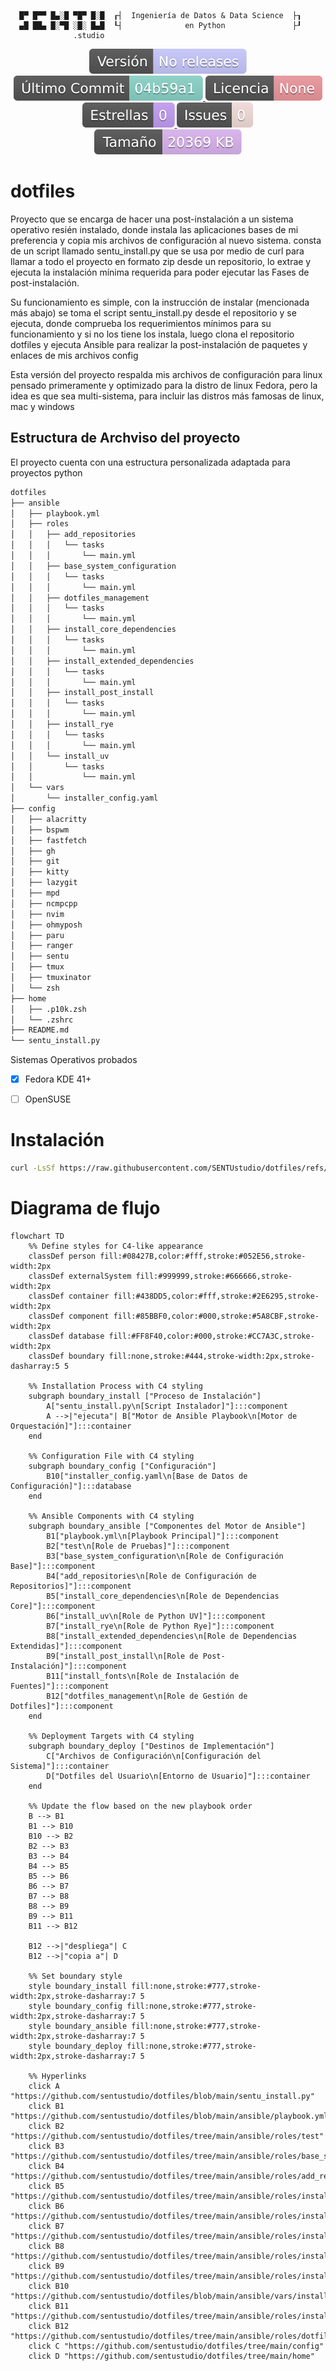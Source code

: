 ```
  █▀ █▀▀ █▄░█ ▀█▀ █░█  ┎┤  Ingeniería de Datos & Data Science  ├┒
  ▄█ ██▄ █░▀█ ░█░ █▄█  ┖┤              en Python               ├┚
              .studio
```

<div align="center"><p>
    <a href="https://github.com/SENTUstudio/dotfiles/releases/latest">
      <img alt="Última versión" src="docs/badges/version.svg" />
    </a>
    <a href="https://github.com/SENTUstudio/dotfiles/pulse">
      <img alt="Último commit" src="docs/badges/last-commit.svg"/>
    </a>
    <a href="https://github.com/SENTUstudio/dotfiles/blob/main/LICENSE">
      <img alt="Licencia" src="docs/badges/license.svg" />
    </a>
    <a href="https://github.com/SENTUstudio/dotfiles/stargazers">
      <img alt="Estrellas" src="docs/badges/stars.svg" />
    </a>
    <a href="https://github.com/SENTUstudio/dotfiles/issues">
      <img alt="Problemas" src="docs/badges/issues.svg" />
    </a>
    <a href="https://github.com/SENTUstudio/dotfiles">
      <img alt="Tamaño del repositorio" src="docs/badges/repo-size.svg" />
    </a>
  </p>
</div>

# dotfiles

Proyecto que se encarga de hacer una post-instalación a un sistema operativo resién instalado, donde instala las aplicaciones bases de mi preferencia y copia mis archivos de configuración al nuevo sistema. consta de un script llamado sentu_install.py que se usa por medio de curl para llamar a todo el proyecto en formato zip desde un repositorio, lo extrae y ejecuta la instalación mínima requerida para poder ejecutar las Fases de post-instalación.

Su funcionamiento es simple, con la instrucción de instalar (mencionada más abajo) se toma el script sentu_install.py desde el repositorio y se ejecuta, donde comprueba los requerimientos mínimos para su funcionamiento y si no los tiene los instala, luego clona el repositorio dotfiles y ejecuta Ansible para realizar la post-instalación de paquetes y enlaces de mis archivos config

Esta versión del proyecto respalda mis archivos de configuración para linux pensado primeramente y optimizado para la distro de linux Fedora, pero la idea es que sea multi-sistema, para incluir las distros más famosas de linux, mac y windows

## Estructura de Archviso del proyecto

El proyecto cuenta con una estructura personalizada adaptada para proyectos python

```bash
dotfiles
├── ansible
│   ├── playbook.yml
│   ├── roles
│   │   ├── add_repositories
│   │   │   └── tasks
│   │   │       └── main.yml
│   │   ├── base_system_configuration
│   │   │   └── tasks
│   │   │       └── main.yml
│   │   ├── dotfiles_management
│   │   │   └── tasks
│   │   │       └── main.yml
│   │   ├── install_core_dependencies
│   │   │   └── tasks
│   │   │       └── main.yml
│   │   ├── install_extended_dependencies
│   │   │   └── tasks
│   │   │       └── main.yml
│   │   ├── install_post_install
│   │   │   └── tasks
│   │   │       └── main.yml
│   │   ├── install_rye
│   │   │   └── tasks
│   │   │       └── main.yml
│   │   └── install_uv
│   │       └── tasks
│   │           └── main.yml
│   └── vars
│       └── installer_config.yaml
├── config
│   ├── alacritty
│   ├── bspwm
│   ├── fastfetch
│   ├── gh
│   ├── git
│   ├── kitty
│   ├── lazygit
│   ├── mpd
│   ├── ncmpcpp
│   ├── nvim
│   ├── ohmyposh
│   ├── paru
│   ├── ranger
│   ├── sentu
│   ├── tmux
│   ├── tmuxinator
│   └── zsh
├── home
│   ├── .p10k.zsh
│   └── .zshrc
├── README.md
└── sentu_install.py

```

Sistemas Operativos probados

- [x] Fedora KDE 41+

- [ ] OpenSUSE

# Instalación

```bash
curl -LsSf https://raw.githubusercontent.com/SENTUstudio/dotfiles/refs/heads/main/sentu_install.py | python3
```

# Diagrama de flujo

```mermaid
flowchart TD
    %% Define styles for C4-like appearance
    classDef person fill:#08427B,color:#fff,stroke:#052E56,stroke-width:2px
    classDef externalSystem fill:#999999,stroke:#666666,stroke-width:2px
    classDef container fill:#438DD5,color:#fff,stroke:#2E6295,stroke-width:2px
    classDef component fill:#85BBF0,color:#000,stroke:#5A8CBF,stroke-width:2px
    classDef database fill:#FF8F40,color:#000,stroke:#CC7A3C,stroke-width:2px
    classDef boundary fill:none,stroke:#444,stroke-width:2px,stroke-dasharray:5 5

    %% Installation Process with C4 styling
    subgraph boundary_install ["Proceso de Instalación"]
        A["sentu_install.py\n[Script Instalador]"]:::component
        A -->|"ejecuta"| B["Motor de Ansible Playbook\n[Motor de Orquestación]"]:::container
    end

    %% Configuration File with C4 styling
    subgraph boundary_config ["Configuración"]
        B10["installer_config.yaml\n[Base de Datos de Configuración]"]:::database
    end

    %% Ansible Components with C4 styling
    subgraph boundary_ansible ["Componentes del Motor de Ansible"]
        B1["playbook.yml\n[Playbook Principal]"]:::component
        B2["test\n[Role de Pruebas]"]:::component
        B3["base_system_configuration\n[Role de Configuración Base]"]:::component
        B4["add_repositories\n[Role de Configuración de Repositorios]"]:::component
        B5["install_core_dependencies\n[Role de Dependencias Core]"]:::component
        B6["install_uv\n[Role de Python UV]"]:::component
        B7["install_rye\n[Role de Python Rye]"]:::component
        B8["install_extended_dependencies\n[Role de Dependencias Extendidas]"]:::component
        B9["install_post_install\n[Role de Post-Instalación]"]:::component
        B11["install_fonts\n[Role de Instalación de Fuentes]"]:::component
        B12["dotfiles_management\n[Role de Gestión de Dotfiles]"]:::component
    end

    %% Deployment Targets with C4 styling
    subgraph boundary_deploy ["Destinos de Implementación"]
        C["Archivos de Configuración\n[Configuración del Sistema]"]:::container
        D["Dotfiles del Usuario\n[Entorno de Usuario]"]:::container
    end

    %% Update the flow based on the new playbook order
    B --> B1
    B1 --> B10
    B10 --> B2
    B2 --> B3
    B3 --> B4
    B4 --> B5
    B5 --> B6
    B6 --> B7
    B7 --> B8
    B8 --> B9
    B9 --> B11
    B11 --> B12

    B12 -->|"despliega"| C
    B12 -->|"copia a"| D

    %% Set boundary style
    style boundary_install fill:none,stroke:#777,stroke-width:2px,stroke-dasharray:7 5
    style boundary_config fill:none,stroke:#777,stroke-width:2px,stroke-dasharray:7 5
    style boundary_ansible fill:none,stroke:#777,stroke-width:2px,stroke-dasharray:7 5
    style boundary_deploy fill:none,stroke:#777,stroke-width:2px,stroke-dasharray:7 5

    %% Hyperlinks
    click A "https://github.com/sentustudio/dotfiles/blob/main/sentu_install.py"
    click B1 "https://github.com/sentustudio/dotfiles/blob/main/ansible/playbook.yml"
    click B2 "https://github.com/sentustudio/dotfiles/tree/main/ansible/roles/test"
    click B3 "https://github.com/sentustudio/dotfiles/tree/main/ansible/roles/base_system_configuration"
    click B4 "https://github.com/sentustudio/dotfiles/tree/main/ansible/roles/add_repositories"
    click B5 "https://github.com/sentustudio/dotfiles/tree/main/ansible/roles/install_core_dependencies"
    click B6 "https://github.com/sentustudio/dotfiles/tree/main/ansible/roles/install_uv"
    click B7 "https://github.com/sentustudio/dotfiles/tree/main/ansible/roles/install_rye"
    click B8 "https://github.com/sentustudio/dotfiles/tree/main/ansible/roles/install_extended_dependencies"
    click B9 "https://github.com/sentustudio/dotfiles/tree/main/ansible/roles/install_post_install"
    click B10 "https://github.com/sentustudio/dotfiles/blob/main/ansible/vars/installer_config.yaml"
    click B11 "https://github.com/sentustudio/dotfiles/tree/main/ansible/roles/install_fonts"
    click B12 "https://github.com/sentustudio/dotfiles/tree/main/ansible/roles/dotfiles_management"
    click C "https://github.com/sentustudio/dotfiles/tree/main/config"
    click D "https://github.com/sentustudio/dotfiles/tree/main/home"
```
